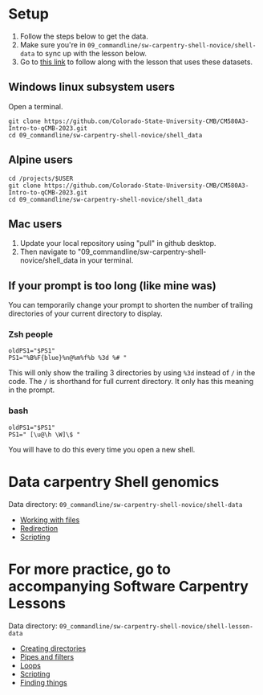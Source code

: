 # Setup

 1. Follow the steps below to get the data.
 2. Make sure you're in `09_commandline/sw-carpentry-shell-novice/shell-data` to sync up with the lesson below.
 3. Go to [this link](https://datacarpentry.org/shell-genomics/03-working-with-files/index.html) to follow along with the lesson that uses these datasets.


## Windows linux subsystem users
Open a terminal.

```
git clone https://github.com/Colorado-State-University-CMB/CM580A3-Intro-to-qCMB-2023.git
cd 09_commandline/sw-carpentry-shell-novice/shell_data
```


## Alpine users

```
cd /projects/$USER
git clone https://github.com/Colorado-State-University-CMB/CM580A3-Intro-to-qCMB-2023.git
cd 09_commandline/sw-carpentry-shell-novice/shell_data
```

## Mac users
 1. Update your local repository using "pull" in github desktop. 
 2. Then navigate to "09_commandline/sw-carpentry-shell-novice/shell_data in your terminal.
 

## If your prompt is too long (like mine was)

You can temporarily change your prompt to shorten the number of trailing directories of your current directory to display.

### **Zsh people** 
```
oldPS1="$PS1"
PS1="%B%F{blue}%n@%m%f%b %3d %# "
```

This will only show the trailing 3 directories by using `%3d` instead of `/` in the code. The `/` is shorthand for full current directory. It only has this meaning in the prompt.

### bash
```
oldPS1="$PS1"
PS1=" [\u@\h \W]\$ "
```

You will have to do this every time you open a new shell.

# Data carpentry Shell genomics

Data directory: `09_commandline/sw-carpentry-shell-novice/shell-data`

 - [Working with files](https://datacarpentry.org/shell-genomics/03-working-with-files/index.html)
 - [Redirection](https://datacarpentry.org/shell-genomics/04-redirection/index.html)
 - [Scripting](https://datacarpentry.org/shell-genomics/05-writing-scripts/index.html)

# For more practice, go to accompanying Software Carpentry Lessons

Data directory: `09_commandline/sw-carpentry-shell-novice/shell-lesson-data`

 - [Creating directories](https://swcarpentry.github.io/shell-novice/03-create/index.html#creating-directories) 
 - [Pipes and filters](https://swcarpentry.github.io/shell-novice/04-pipefilter/index.html)
 - [Loops](https://swcarpentry.github.io/shell-novice/05-loop/index.html)
 - [Scripting](https://swcarpentry.github.io/shell-novice/06-script/index.html)
 - [Finding things](https://swcarpentry.github.io/shell-novice/07-find/index.html)
